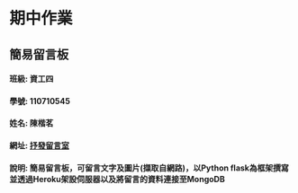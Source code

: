 # 期中作業
## 簡易留言板
#### 班級: 資工四
#### 學號: 110710545
#### 姓名: 陳楷茗
#### 網址: [抒發留言室](https://guestbook-web.herokuapp.com/)
#### 說明:  簡易留言板，可留言文字及圖片(擷取自網路)，以Python flask為框架撰寫並透過Heroku架設伺服器以及將留言的資料連接至MongoDB
